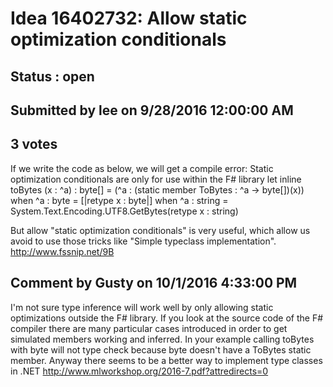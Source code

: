 # Idea 16402732: Allow static optimization conditionals #

## Status : open

## Submitted by lee on 9/28/2016 12:00:00 AM

## 3 votes

If we write the code as below, we will get a compile error: Static optimization conditionals are only for use within the F# library
let inline toBytes (x : ^a) : byte[] =
(^a : (static member ToBytes : ^a -> byte[])(x))
when ^a : byte = [|retype x : byte|]
when ^a : string = System.Text.Encoding.UTF8.GetBytes(retype x : string)

But allow "static optimization conditionals" is very useful, which allow us avoid to use those tricks like "Simple typeclass implementation". http://www.fssnip.net/9B


## Comment by Gusty on 10/1/2016 4:33:00 PM

I'm not sure type inference will work well by only allowing static optimizations outside the F# library.
If you look at the source code of the F# compiler there are many particular cases introduced in order to get simulated members working and inferred.
In your example calling toBytes with byte will not type check because byte doesn't have a ToBytes static member.
Anyway there seems to be a better way to implement type classes in .NET http://www.mlworkshop.org/2016-7.pdf?attredirects=0
